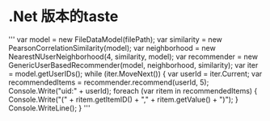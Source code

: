 # .Net 版本的taste

'''
            var model = new FileDataModel(filePath);
            var similarity = new PearsonCorrelationSimilarity(model);
            var neighborhood = new NearestNUserNeighborhood(4, similarity, model);
            var recommender = new GenericUserBasedRecommender(model, neighborhood, similarity);
            var iter = model.getUserIDs();
            while (iter.MoveNext())
            {
                var userId = iter.Current;
                var recommendedItems = recommender.recommend(userId, 5);
                Console.Write("uid:" + userId);
                foreach (var ritem in recommendedItems)
                {
                    Console.Write("(" + ritem.getItemID() + "," + ritem.getValue() + ")");
                }
                Console.WriteLine();
            }
  '''
